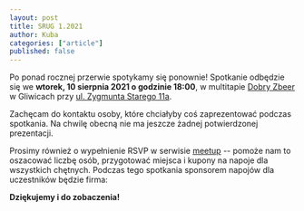 ```yaml
---
layout: post
title: SRUG 1.2021
author: Kuba
categories: ["article"]
published: false
---
```


Po ponad rocznej przerwie spotykamy się ponownie! Spotkanie odbędzie
się we **wtorek, 10&nbsp;sierpnia&nbsp;2021 o godzinie 18:00**, w
multitapie [Dobry Zbeer](https://www.facebook.com/DobryZbeer/) w
Gliwicach przy
[ul.&nbsp;Zygmunta&nbsp;Starego&nbsp;11a](https://www.google.com/maps/place/Zygmunta+Starego+11a,+44-100+Gliwice/).

Zachęcam do kontaktu osoby, które chciałyby coś zaprezentować podczas
spotkania. Na chwilę obecną nie ma jeszcze żadnej potwierdzonej
prezentacji.

Prosimy również o wypełnienie RSVP w serwisie
[meetup](https://www.meetup.com/srugpl/events/279776580/) -- pomoże
nam to oszacować liczbę osób, przygotować miejsca i kupony na napoje
dla wszystkich chętnych. Podczas tego spotkania sponsorem napojów dla
uczestników będzie firma:

**Dziękujemy i do zobaczenia!**
